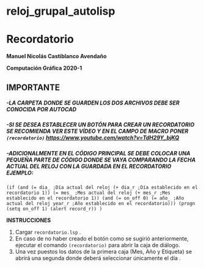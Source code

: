 # reloj_grupal_autolisp
# Recordatorio

**Manuel Nicolás Castiblanco Avendaño**

**Computación Gráfica 2020-1**

## **IMPORTANTE**
##### -LA CARPETA DONDE SE GUARDEN LOS DOS ARCHIVOS DEBE SER CONOCIDA POR AUTOCAD
##### -SI SE DESEA ESTABLECER UN BOTÓN PARA CREAR UN RECORDATORIO SE RECOMIENDA VER ESTE VÍDEO Y EN EL CAMPO DE MACRO PONER `(recordatorio)` https://www.youtube.com/watch?v=TdH29Y_bjKQ
##### -ADICIONALMENTE EN EL CÓDIGO PRINCIPAL SE DEBE COLOCAR UNA PEQUEÑA PARTE DE CÓDIGO DONDE SE VAYA COMPARANDO LA FECHA ACTUAL DEL RELOJ CON LA GUARDADA EN EL RECORDATORIO EJEMPLO: 
`(if (and (= dia_ ;Día actual del reloj (+ dia_r ;Día establecido en el recordatorio 1)) (= mes_ ;Mes actual del reloj (+ mes_r ;Mes establecido en el recordatorio 1)) (and (= on_off 0) (= año_ ;Año actual del reloj year_r ;Año establecido en el recordatorio))) (progn (setq on_off 1) (alert record_r))
		  )`

 **INSTRUCCIONES**
1. Cargar `recordatorio.lsp` .
2. En caso de no haber creado el botón como se sugirió anteriormente, ejecutar el comando `(recordatorio)` para abrir la caja de diálogo. 
3. Una vez puestos los datos de la primera caja (Mes, Año y Etiqueta) se abrirá una segunda donde deberá seleccionar únicamente el día .
